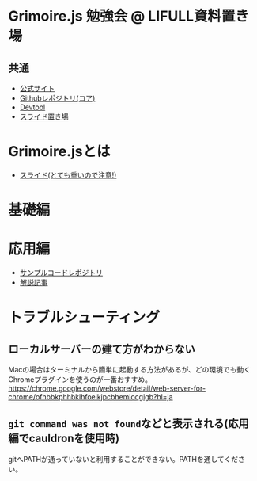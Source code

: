 # Grimoire.js 勉強会 @ LIFULL資料置き場

## 共通

* [公式サイト](https://grimoire.gl)
* [Githubレポジトリ(コア)](https://github.com/GrimoireGL/GrimoireJS)
* [Devtool](https://chrome.google.com/webstore/detail/grimoirejs-devtool/omimnfbmgdcigbdpehonlfbjhdajakhn?hl=ja)
* [スライド置き場](https://drive.google.com/drive/u/1/folders/0Bx1zL-xVze-GVmZzNDV2TlhUTUk)

# Grimoire.jsとは

* [スライド(とても重いので注意!)](https://kyasbal-1994.github.io/wejs/)

# 基礎編

# 応用編

* [サンプルコードレポジトリ](https://github.com/GrimoireGL/tutorial3)
* [解説記事](http://qiita.com/moajo/items/ca1b1de7bffbe3b591c7)

# トラブルシューティング

## ローカルサーバーの建て方がわからない

Macの場合はターミナルから簡単に起動する方法があるが、どの環境でも動くChromeプラグインを使うのが一番おすすめ。
https://chrome.google.com/webstore/detail/web-server-for-chrome/ofhbbkphhbklhfoeikjpcbhemlocgigb?hl=ja

## `git command was not found`などと表示される(応用編でcauldronを使用時)

gitへPATHが通っていないと利用することができない。PATHを通してください。
